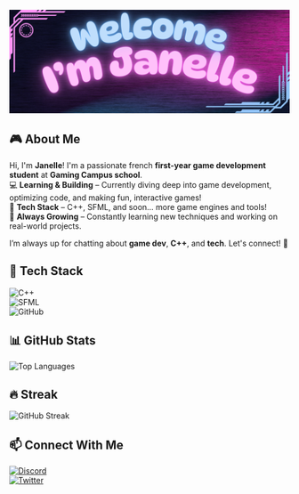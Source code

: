 ![My Banner](https://github.com/ArelleNox/ArelleNox/blob/main/banner2.png?raw=true)

## 🎮  About Me

Hi, I'm **Janelle**! I'm a passionate french **first-year game development student** at **Gaming Campus school**.   
💻 **Learning & Building** – Currently diving deep into game development, optimizing code, and making fun, interactive games!  
🔧 **Tech Stack** – C++, SFML, and soon… more game engines and tools!  
🌱 **Always Growing** – Constantly learning new techniques and working on real-world projects.  

I’m always up for chatting about **game dev**, **C++**, and **tech**. Let's connect! 🚀  


## 🔧 Tech Stack  
![C++](https://img.shields.io/badge/-C++-00599C?style=flat&logo=c%2B%2B&logoColor=white)  
![SFML](https://img.shields.io/badge/-SFML-008000?style=flat&logo=sfml&logoColor=white)  
![GitHub](https://img.shields.io/badge/-GitHub-181717?style=flat&logo=github&logoColor=white)  

## 📊 GitHub Stats  
![Top Languages](https://github-readme-stats.vercel.app/api/top-langs/?username=ArelleNox&layout=compact&theme=tokyonight)  

## 🔥 Streak  
![GitHub Streak](https://streak-stats.demolab.com/?user=ArelleNox&theme=tokyonight)  

## 📫 Connect With Me  
[![Discord](https://img.shields.io/badge/Discord-7289DA?style=flat&logo=discord&logoColor=white)](your-discord-link)  
[![Twitter](https://img.shields.io/badge/Twitter-1DA1F2?style=flat&logo=twitter&logoColor=white)](your-twitter-link)  
